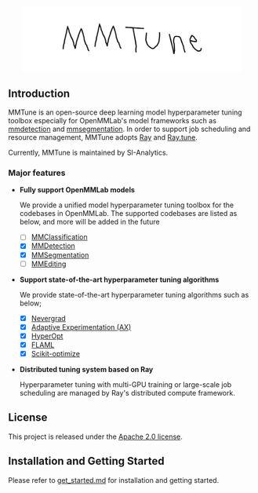 <div align="center">
  <img src="resources/mmtune-logo.png" width="450"/>
</div>

## Introduction
MMTune is an open-source deep learning model hyperparameter tuning toolbox especially for OpenMMLab's model frameworks such as [mmdetection](https://github.com/open-mmlab/mmdetection) and [mmsegmentation](https://github.com/open-mmlab/mmsegmentation). In order to support job scheduling and resource management, MMTune adopts [Ray](https://github.com/ray-project/ray) and [Ray.tune](https://docs.ray.io/en/latest/tune/index.html).

Currently, MMTune is maintained by SI-Analytics.

### Major features

- **Fully support OpenMMLab models**

  We provide a unified model hyperparameter tuning toolbox for the codebases in OpenMMLab. The supported codebases are listed as below, and more will be added in the future
  - [ ] [MMClassification](https://github.com/open-mmlab/mmclassification)
  - [x] [MMDetection](https://github.com/open-mmlab/mmdetection)
  - [x] [MMSegmentation](https://github.com/open-mmlab/mmsegmentation)
  - [ ] [MMEditing](https://github.com/open-mmlab/mmediting)

- **Support state-of-the-art hyperparameter tuning algorithms**

    We provide state-of-the-art hyperparameter tuning algorithms such as below;
  - [x] [Nevergrad](https://github.com/facebookresearch/nevergrad)
  - [x] [Adaptive Experimentation (AX)](https://ax.dev/)
  - [x] [HyperOpt](https://github.com/hyperopt/hyperopt)
  - [x] [FLAML](https://github.com/microsoft/FLAML)
  - [x] [Scikit-optimize](https://github.com/scikit-optimize/scikit-optimize)

- **Distributed tuning system based on Ray**

    Hyperparameter tuning with multi-GPU training or large-scale job scheduling are managed by Ray's distributed compute framework.

## License

This project is released under the [Apache 2.0 license](LICENSE).

## Installation and Getting Started

Please refer to [get_started.md](docs/get_started.md) for installation and getting started.
